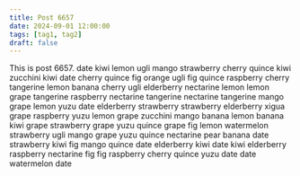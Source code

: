 ```yaml
---
title: Post 6657
date: 2024-09-01 12:00:00
tags: [tag1, tag2]
draft: false
---
```

This is post 6657.
date
kiwi
lemon
ugli
mango
strawberry
cherry
quince
kiwi
zucchini
kiwi
date
cherry
quince
fig
orange
ugli
fig
quince
raspberry
cherry
tangerine
lemon
banana
cherry
ugli
elderberry
nectarine
lemon
lemon
grape
tangerine
raspberry
nectarine
tangerine
nectarine
tangerine
mango
grape
lemon
yuzu
date
elderberry
strawberry
strawberry
elderberry
xigua
grape
raspberry
yuzu
lemon
grape
zucchini
mango
banana
lemon
banana
kiwi
grape
strawberry
grape
yuzu
quince
grape
fig
lemon
watermelon
strawberry
ugli
mango
grape
yuzu
quince
nectarine
pear
banana
date
strawberry
kiwi
fig
mango
quince
date
elderberry
kiwi
date
kiwi
elderberry
raspberry
nectarine
fig
fig
raspberry
cherry
quince
yuzu
date
date
watermelon
date
